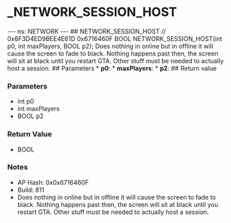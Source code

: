 # _NETWORK_SESSION_HOST

--- ns: NETWORK --- ## NETWORK_SESSION_HOST  // 0x6F3D4ED9BEE4E61D 0x6716460F BOOL NETWORK_SESSION_HOST(int p0, int maxPlayers, BOOL p2);  Does nothing in online but in offline it will cause the screen to fade to black. Nothing happens past then, the screen will sit at black until you restart GTA. Other stuff must be needed to actually host a session.  ## Parameters * **p0**: * **maxPlayers**: * **p2**:  ## Return value

### Parameters
* int p0
* int maxPlayers
* BOOL p2

### Return Value
* BOOL

### Notes
* AP Hash: 0x0x6716460F
* Build: 811
* Does nothing in online but in offline it will cause the screen to fade to black. Nothing happens past then, the screen will sit at black until you restart GTA. Other stuff must be needed to actually host a session.


